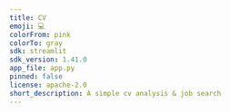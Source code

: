 ```yaml
---
title: CV
emoji: 💻
colorFrom: pink
colorTo: gray
sdk: streamlit
sdk_version: 1.41.0
app_file: app.py
pinned: false
license: apache-2.0
short_description: A simple cv analysis & job search
---
```

